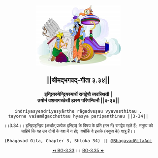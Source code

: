 <center><img src="../../asset/BG.png" alt="#API #bhagavadgitaapi #slok #nodejs #js #api #gitaapi #krishna #hinduism #vedic #ISKCON #shreemadbhagavadgita #technology"/>
<h2>||श्रीमद्‍भगवद्‍-गीता ३.३४||</h2>
<h3>इन्द्रियस्येन्द्रियस्यार्थे रागद्वेषौ व्यवस्थितौ |<br/>तयोर्न वशमागच्छेत्तौ ह्यस्य परिपन्थिनौ ||३-३४||</h3>
<pre>indriyasyendriyasyārthe rāgadveṣau vyavasthitau .<br/>tayorna vaśamāgacchettau hyasya paripanthinau ||3-34||</pre>
<p>।।3.34।। इन्द्रियइन्द्रिय (अर्थात् प्रत्येक इन्द्रिय) के विषय के प्रति (मन में) रागद्वेष रहते हैं;  मनुष्य को चाहिये कि वह उन दोनों के वश में न हो;  क्योंकि वे इसके (मनुष्य के) शत्रु हैं।।</p>
<pre>(Bhagavad Gita, Chapter 3, Shloka 34) || <a href="https://twitter.com/bhagavadgitaapi">@BhagavadGitaApi</a></pre><a href="../../3/33">⏪  BG-3.33</a><b>        ।।        </b><a href="../../3/35">BG-3.35  ⏩</a></center></center>